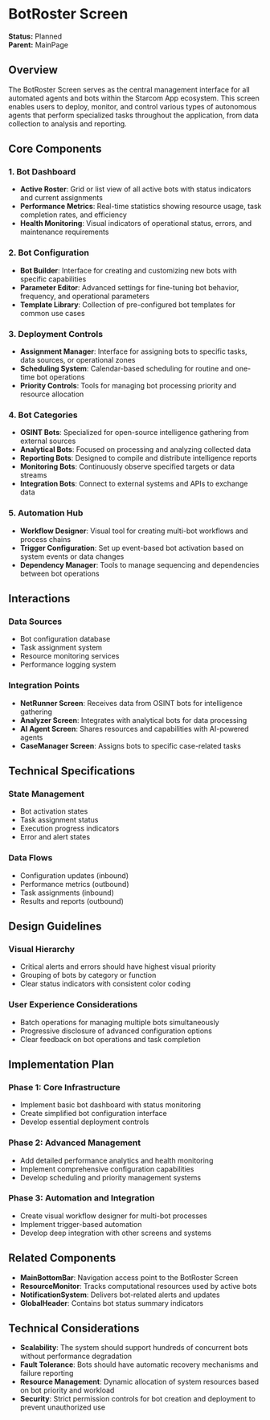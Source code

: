 # BotRoster Screen

**Status:** Planned  
**Parent:** MainPage

## Overview

The BotRoster Screen serves as the central management interface for all automated agents and bots within the Starcom App ecosystem. This screen enables users to deploy, monitor, and control various types of autonomous agents that perform specialized tasks throughout the application, from data collection to analysis and reporting.

## Core Components

### 1. Bot Dashboard

- **Active Roster**: Grid or list view of all active bots with status indicators and current assignments
- **Performance Metrics**: Real-time statistics showing resource usage, task completion rates, and efficiency
- **Health Monitoring**: Visual indicators of operational status, errors, and maintenance requirements

### 2. Bot Configuration

- **Bot Builder**: Interface for creating and customizing new bots with specific capabilities
- **Parameter Editor**: Advanced settings for fine-tuning bot behavior, frequency, and operational parameters
- **Template Library**: Collection of pre-configured bot templates for common use cases

### 3. Deployment Controls

- **Assignment Manager**: Interface for assigning bots to specific tasks, data sources, or operational zones
- **Scheduling System**: Calendar-based scheduling for routine and one-time bot operations
- **Priority Controls**: Tools for managing bot processing priority and resource allocation

### 4. Bot Categories

- **OSINT Bots**: Specialized for open-source intelligence gathering from external sources
- **Analytical Bots**: Focused on processing and analyzing collected data
- **Reporting Bots**: Designed to compile and distribute intelligence reports
- **Monitoring Bots**: Continuously observe specified targets or data streams
- **Integration Bots**: Connect to external systems and APIs to exchange data

### 5. Automation Hub

- **Workflow Designer**: Visual tool for creating multi-bot workflows and process chains
- **Trigger Configuration**: Set up event-based bot activation based on system events or data changes
- **Dependency Manager**: Tools to manage sequencing and dependencies between bot operations

## Interactions

### Data Sources
- Bot configuration database
- Task assignment system
- Resource monitoring services
- Performance logging system

### Integration Points
- **NetRunner Screen**: Receives data from OSINT bots for intelligence gathering
- **Analyzer Screen**: Integrates with analytical bots for data processing
- **AI Agent Screen**: Shares resources and capabilities with AI-powered agents
- **CaseManager Screen**: Assigns bots to specific case-related tasks

## Technical Specifications

### State Management
- Bot activation states
- Task assignment status
- Execution progress indicators
- Error and alert states

### Data Flows
- Configuration updates (inbound)
- Performance metrics (outbound)
- Task assignments (inbound)
- Results and reports (outbound)

## Design Guidelines

### Visual Hierarchy
- Critical alerts and errors should have highest visual priority
- Grouping of bots by category or function
- Clear status indicators with consistent color coding

### User Experience Considerations
- Batch operations for managing multiple bots simultaneously
- Progressive disclosure of advanced configuration options
- Clear feedback on bot operations and task completion

## Implementation Plan

### Phase 1: Core Infrastructure
- Implement basic bot dashboard with status monitoring
- Create simplified bot configuration interface
- Develop essential deployment controls

### Phase 2: Advanced Management
- Add detailed performance analytics and health monitoring
- Implement comprehensive configuration capabilities
- Develop scheduling and priority management systems

### Phase 3: Automation and Integration
- Create visual workflow designer for multi-bot processes
- Implement trigger-based automation
- Develop deep integration with other screens and systems

## Related Components

- **MainBottomBar**: Navigation access point to the BotRoster Screen
- **ResourceMonitor**: Tracks computational resources used by active bots
- **NotificationSystem**: Delivers bot-related alerts and updates
- **GlobalHeader**: Contains bot status summary indicators

## Technical Considerations

- **Scalability**: The system should support hundreds of concurrent bots without performance degradation
- **Fault Tolerance**: Bots should have automatic recovery mechanisms and failure reporting
- **Resource Management**: Dynamic allocation of system resources based on bot priority and workload
- **Security**: Strict permission controls for bot creation and deployment to prevent unauthorized use
